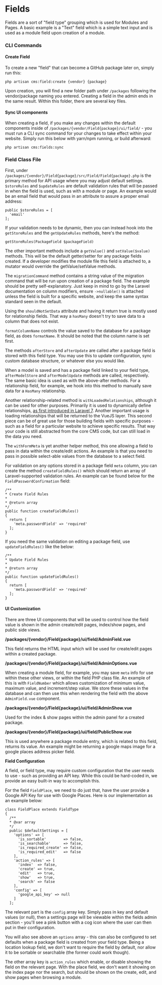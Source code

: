 # Fields

Fields are a sort of "field type" grouping which is used for Modules and Pages. A basic example is a "Text" field which is a simple text input and is used as a module field upon creation of a module.

### CLI Commands

#### Create Field

To create a new "field" that can become a GitHub package later on, simply run this:

```text
php artisan cms:field:create {vendor} {package}
```

Upon creation, you will find a new folder path under `/packages` following the vendor/package naming you entered. Creating a field in the admin ends in the same result. Within this folder, there are several key files.

#### Sync UI components

When creating a field, if you make any changes within the default components inside of `/packages/{vendor/Field{package}/ui/field/` - you must run a CLI sync command for your changes to take effect within your website. Simply run this below with yarn/npm running, or build afterward:

```text
php artisan cms:fields:sync
```

### Field Class File

First, under `/packages/{vendor}/Field{package}/src/Field/Field{package}.php` is the primary method for API usage where you may adjust default settings. `$storeRules` and `$updateRules` are default validation rules that will be passed in when the field is used, such as with a module or page. An example would be an email field that would pass in an attribute to assure a proper email address:

```text
public $storeRules = [
  'email'
];
```

If your validation needs to be dynamic, then you can instead hook into the `getStoreRules` and the `getUpdateRules` methods, here's the method:

```text
getStoreRules(PackageField $packageField)
```

The other important methods include a `getValue()` and `setValue($value)` methods. This will be the default getter/setter for any package fields created. If a developer modifies the module file this field is attached to, a mutator would override the getValue/setValue methods.

The `migrationCommand` method contains a string value of the migration command that will be run upon creation of a package field. The example should be pretty self-explanatory. Just keep in mind to go by the Laravel documentation on column modifiers, ensure `->nullable()` is attached unless the field is built for a specific website, and keep the same syntax standard seen in the default.

Using the `shouldNotSetData` attribute and having it return true is mostly used for relationship fields. That way a `hasMany` doesn't try to save data to a column that does not exist.

`formatColumnName` controls the value saved to the database for a package field, as does `formatName`. It should be noted that the column name is set first.

The methods `afterStore` and `afterUpdate` are called after a package field is stored with this field type. You may use this to update configuration, sync custom database structure, or whatever else you would like.

When a model is saved and has a package field linked to your field type, `afterModelStore` and `afterModelUpdate` methods are called, respectively. The same basic idea is used as with the above-after methods. For a relationship field, for example, we hook into this method to manually save data for a `HasMany` relationship.

Another relationship-related method is `withLoadedRelationships`, although it can be used for other purposes. Primarily it is used to dynamically define relationships, [as first introduced in Laravel 7](https://laravel.com/docs/7.x/eloquent-relationships#dynamic-relationships). Another important usage is loading relationships that will be returned to the VueJS layer. This second piece can be of great use for those building fields with specific purposes - such as a field for a particular website to achieve specific results. That way your code is still abstracted from the core CMS code, but can still load in the data you need.

The `withFormMeta` is yet another helper method, this one allowing a field to pass in data within the create/edit actions. An example is that you need to pass in possible select-able values from the database to a select field.

For validation on any options stored in a package field `meta` column, you can create the method `createFieldRules()` which should return an array of Laravel-supported validation rules. An example can be found below for the `FieldPasswordConfirmation` field:

```text
/**
* Create Field Rules
*
* @return array
*/
public function createFieldRules()
{
  return [
    'meta.passwordField' => 'required'
  ];
}
```

If you need the same validation on editing a package field, use `updateFieldRules()` like the below:

```text
/**
* Update Field Rules
*
* @return array
*/
public function updateFieldRules()
{
  return [
    'meta.passwordField' => 'required'
  ];
}
```

#### UI Customization

There are three UI components that will be used to control how the field value is shown in the admin create/edit pages, index/show pages, and public side views.

**/packages/{vendor}/Field{package}/ui/field/AdminField.vue**

This field returns the HTML input which will be used for create/edit pages within a created package.

**/packages/{vendor}/Field{package}/ui/field/AdminOptions.vue**

When creating a module field, for example, you may save `meta` info for use within these other views, or within the field PHP class file. An example of this is with `FieldNumber` which allows customization of minimum value, maximum value, and increment/step value. We store these values in the database and can then use this when rendering the field with the above `AdminField.vue` component.

**/packages/{vendor}/Field{package}/ui/field/AdminShow.vue**

Used for the index & show pages within the admin panel for a created package.

**/packages/{vendor}/Field{package}/ui/field/PublicShow.vue**

This is used anywhere a package module entry, which is related to this field, returns its value. An example might be returning a google maps image for a google places address picker field.

**Field Configuration**

A field, or field type, may require custom configuration that the user needs to use - such as providing an API key. While this could be hard-coded in, we provide an easy built-in way to accomplish this.

For the field `FieldPlace`, we need to do just that, have the user provide a Google API Key for use with Google Places. Here is our implementation as an example below:

```text
class FieldPlace extends FieldType
{
  /**
  * @var array
  */
  public $defaultSettings = [
    'options' => [
      'is_sortable'        => false,
      'is_searchable'      => false,
      'is_required_create' => false,
      'is_required_edit'   => false
    ],
    'action_rules' => [
      'index'  => false,
      'create' => true,
      'edit'   => true,
      'show'   => true,
      'search' => false
    ],
    'config' => [
      'google_api_key' => null
    ]
  ];
```

The relevant part is the `config` array key. Simply pass in key and default values \(or null\), then a settings page will be viewable within the fields admin section - you'll see a pink button with a cog icon where the user can then put in their configuration.

You will also see above an `options` array - this can also be configured to set defaults when a package field is created from your field type. Being a location lookup field, we don't want to require the field by default, nor allow it to be sortable or searchable \(the former could work though\).

The other array key is `action_rules` which enable, or disable showing the field on the relevant page. With the place field, we don't want it showing on the index page nor the search, but should be shown on the create, edit, and show pages when browsing a module.


